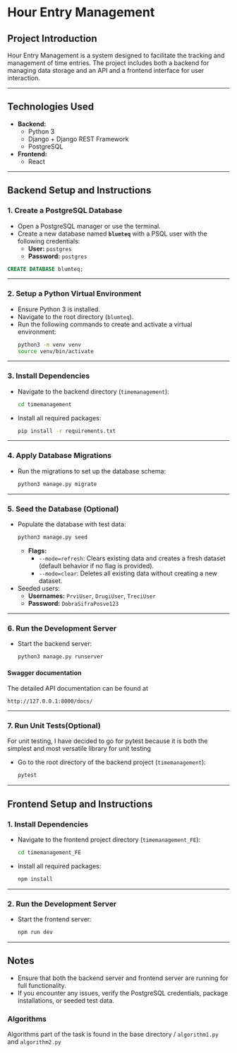 # Hour Entry Management

## **Project Introduction**
Hour Entry Management is a system designed to facilitate the tracking and management of time entries. The project includes both a backend for managing data storage and an API and a frontend interface for user interaction.

---

## **Technologies Used**
- **Backend:**
  - Python 3
  - Django + Django REST Framework
  - PostgreSQL
- **Frontend:**
  - React

---

## **Backend Setup and Instructions**

### **1. Create a PostgreSQL Database**
- Open a PostgreSQL manager or use the terminal.
- Create a new database named **`blumteq`** with a PSQL user with the following credentials:
  - **User:** `postgres`
  - **Password:** `postgres`

```sql
CREATE DATABASE blumteq;
```

---

### **2. Setup a Python Virtual Environment**
- Ensure Python 3 is installed.
- Navigate to the root directory (`blumteq`).
- Run the following commands to create and activate a virtual environment:
  ```bash
  python3 -m venv venv
  source venv/bin/activate
  ```

---

### **3. Install Dependencies**
- Navigate to the backend directory (`timemanagement`):
  ```bash
  cd timemanagement
  ```
- Install all required packages:
  ```bash
  pip install -r requirements.txt
  ```

---

### **4. Apply Database Migrations**
- Run the migrations to set up the database schema:
  ```bash
  python3 manage.py migrate
  ```

---

### **5. Seed the Database (Optional)**
- Populate the database with test data:
  ```bash
  python3 manage.py seed
  ```
  - **Flags:**
    - `--mode=refresh`: Clears existing data and creates a fresh dataset (default behavior if no flag is provided).
    - `--mode=clear`: Deletes all existing data without creating a new dataset.
- Seeded users:
  - **Usernames:** `PrviUser`, `DrugiUser`, `TreciUser`
  - **Password:** `DobraSifraPosve123`

---

### **6. Run the Development Server**
- Start the backend server:
  ```bash
  python3 manage.py runserver
  ```
  
#### **Swagger documentation**
The detailed API documentation can be found at
  ```
  http://127.0.0.1:8000/docs/
  ```

---

### **7. Run Unit Tests(Optional)**
For unit testing, I have decided to go for pytest because it is both the simplest and most versatile library for unit testing
- Go to the root directory of the backend project (`timemanagement`):
  ```bash
  pytest
  ```

---

## **Frontend Setup and Instructions**

### **1. Install Dependencies**
- Navigate to the frontend project directory (`timemanagement_FE`):
  ```bash
  cd timemanagement_FE
  ```
- Install all required packages:
  ```bash
  npm install
  ```

---

### **2. Run the Development Server**
- Start the frontend server:
  ```bash
  npm run dev
  ```

---

## **Notes**
- Ensure that both the backend server and frontend server are running for full functionality.
- If you encounter any issues, verify the PostgreSQL credentials, package installations, or seeded test data.


### **Algorithms**
Algorithms part of the task is found in the base directory / `algorithm1.py` and `algorithm2.py`
